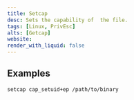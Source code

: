 ```yaml
---
title: Setcap
desc: Sets the capability of  the file.
tags: [Linux, PrivEsc]
alts: [Getcap]
website:
render_with_liquid: false
---
```


## Examples

```sh
setcap cap_setuid+ep /path/to/binary
```